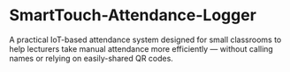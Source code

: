 # SmartTouch-Attendance-Logger
A practical IoT-based attendance system designed for small classrooms to help lecturers take manual attendance more efficiently — without calling names or relying on easily-shared QR codes.
